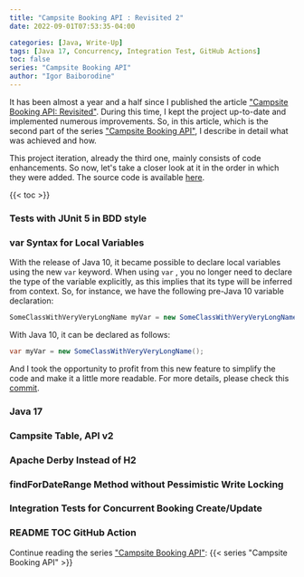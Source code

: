 ```yaml
---
title: "Campsite Booking API : Revisited 2"
date: 2022-09-01T07:53:35-04:00

categories: [Java, Write-Up]
tags: [Java 17, Concurrency, Integration Test, GitHub Actions]
toc: false
series: "Campsite Booking API"
author: "Igor Baiborodine"
---
```


It has been almost a year and a half since I published the
article ["Campsite Booking API: Revisited"](/article/campsite-booking-api-revisited/). During this time, I kept the
project up-to-date and implemented numerous improvements. So, in this article, which is
the second part of
the series ["Campsite Booking API"](/series/campsite-booking-api/), I describe in detail what was achieved and how.

<!--more-->

This project iteration, already the third one, mainly consists of code enhancements. So now, let's take a closer look at
it in the order in which they were added. The source code is
available [here](https://github.com/igor-baiborodine/campsite-booking/tree/v4.3.0).

{{< toc >}}

### Tests with JUnit 5 in BDD style

### var Syntax for Local Variables

With the release of Java 10, it became possible to declare local variables using the new `var` keyword. When using `var`
, you no longer need to declare the type of the variable explicitly, as this implies that its type will be inferred from
context. So, for instance, we have the following pre-Java 10 variable declaration:
```Java
SomeClassWithVeryVeryLongName myVar = new SomeClassWithVeryVeryLongName(); 
```

With Java 10, it can be declared as follows:
```Java
var myVar = new SomeClassWithVeryVeryLongName(); 
```

And I took the opportunity to profit from this new feature to simplify the code and make it a little more readable. For
more details, please check
this [commit](https://github.com/igor-baiborodine/campsite-booking/commit/e3038dce72f4ec816065ccc9a81f78665ac181e5).

### Java 17

### Campsite Table, API v2

### Apache Derby Instead of H2

### findForDateRange Method without Pessimistic Write Locking

### Integration Tests for Concurrent Booking Create/Update

### README TOC GitHub Action

Continue reading the series ["Campsite Booking API"](/series/campsite-booking-api/):
{{< series "Campsite Booking API" >}}
